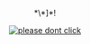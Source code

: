 <p align="center">*\*]*!</p>
<p align="center">
  <a href="https://conflictchalls.alwaysdata.net/"><img src="https://media.discordapp.net/attachments/957684661042184342/967809386280022118/stosd.png" alt="please dont click"></a>
</p>
